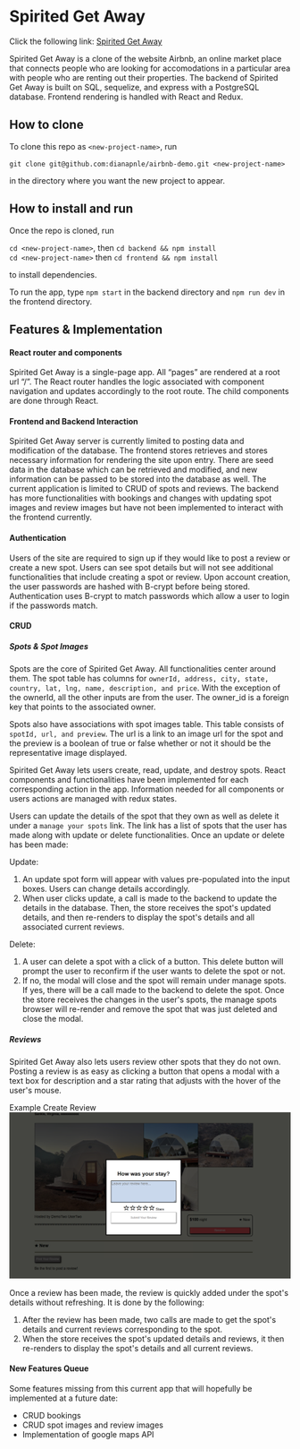 # Spirited Get Away

Click the following link: [Spirited Get Away](https://spiritedgetaway.onrender.com/)

Spirited Get Away is a clone of the website Airbnb, an online market place that connects people who are looking for accomodations in a particular area with people who are renting out their properties. The backend of Spirited Get Away is built on SQL, sequelize, and express with a PostgreSQL database. Frontend rendering is handled with React and Redux.
## How to clone

To clone this repo as `<new-project-name>`, run

```shell
git clone git@github.com:dianapnle/airbnb-demo.git <new-project-name>
```

in the directory where you want the new project to appear.

## How to install and run

Once the repo is cloned, run

`cd <new-project-name>`, then `cd backend && npm install` \
`cd <new-project-name>` then `cd frontend && npm install`

to install
dependencies.

To run the app, type `npm start` in the backend directory and `npm run dev` in the frontend directory.

## Features & Implementation

#### React router and components

Spirited Get Away is a single-page app. All “pages” are rendered at a root url “/”. The React router handles the logic associated with component navigation and updates accordingly to the root route. The child components are done through React.

#### Frontend and Backend Interaction

Spirited Get Away server is currently limited to posting data and modification of the database. The frontend stores retrieves and stores necessary information for rendering the site upon entry. There are seed data in the database which can be retrieved and modified, and new information can be passed to be stored into the database as well. The current application is limited to CRUD of spots and reviews. The backend has more functionalities with bookings and changes with updating spot images and review images but have not been implemented to interact with the frontend currently.

#### Authentication

Users of the site are required to sign up if they would like to post a review or create a new spot. Users can see spot details but will not see additional functionalities that include creating a spot or review. Upon account creation, the user passwords are hashed with B-crypt before being stored. Authentication uses B-crypt to match passwords which allow a user to login if the passwords match.

#### CRUD

##### Spots & Spot Images

Spots are the core of Spirited Get Away. All functionalities center around them. The spot table has columns for `ownerId, address, city, state, country, lat, lng, name, description, and price`. With the exception of the ownerId, all the other inputs are from the user. The owner_id is a foreign key that points to the associated owner.

Spots also have associations with spot images table. This table consists of
`spotId, url, and preview`. The url is a link to an image url for the spot and the preview is a boolean of true or false whether or not it should be the representative image displayed.

Spirited Get Away lets users create, read, update, and destroy spots. React components and functionalities have been implemented for each corresponding action in the app. Information needed for all components or users actions are managed with redux states.

Users can update the details of the spot that they own as well as delete it under a `manage your spots` link. The link has a list of spots that the user has made along with update or delete functionalities. Once an update or delete has been made:

Update:
1. An update spot form will appear with values pre-populated into the input boxes. Users can change details accordingly.
2. When user clicks update, a call is made to the backend to update the details in the database. Then, the store receives the spot's updated details, and then re-renders to display the spot's details and all associated current reviews.

Delete:
1. A user can delete a spot with a click of a button. This delete button will prompt the user to reconfirm if the user wants to delete the spot or not.
2. If no, the modal will close and the spot will remain under manage spots. If yes, there will be a call made to the backend to delete the spot. Once the store receives the changes in the user's spots, the manage spots browser will re-render and remove the spot that was just deleted and close the modal.

##### Reviews

Spirited Get Away also lets users review other spots that they do not own. Posting a review is as easy as clicking a button that opens a modal with a text box for description and a star rating that adjusts with the hover of the user's mouse.

Example Create Review
<img src="images/reviewexample.png" />

Once a review has been made, the review is quickly added under the spot's details without refreshing. It is done by the following:

1. After the review has been made, two calls are made to get the spot's details and current reviews corresponding to the spot.
2. When the store receives the spot's updated details and reviews, it then re-renders to display the spot's details and all current reviews.

#### New Features Queue

Some features missing from this current app that will hopefully be implemented at a future date:

- CRUD bookings
- CRUD spot images and review images
- Implementation of google maps API
